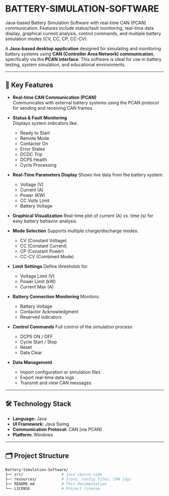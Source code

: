 # BATTERY-SIMULATION-SOFTWARE
Java-based Battery Simulation Software with real-time CAN (PCAN) communication. Features include status/fault monitoring, real-time data display, graphical current analysis, control commands, and multiple battery simulation modes (CV, CC, CP, CC-CV).

A **Java-based desktop application** designed for simulating and monitoring battery systems using **CAN (Controller Area Network) communication**, specifically via the **PCAN interface**. This software is ideal for use in battery testing, system simulation, and educational environments.

---

## 🧩 Key Features

- **Real-time CAN Communication (PCAN)**  
  Communicates with external battery systems using the PCAN protocol for sending and receiving CAN frames.

- **Status & Fault Monitoring**  
  Displays system indicators like:
  - Ready to Start
  - Remote Mode
  - Contactor On
  - Error States
  - DCDC Trip
  - DCPS Health
  - Cycle Processing

- **Real-Time Parameters Display**
  Shows live data from the battery system:
  - Voltage (V)
  - Current (A)
  - Power (KW)
  - CC Volts Limit
  - Battery Voltage

- **Graphical Visualization**
  Real-time plot of current (A) vs. time (s) for easy battery behavior analysis.

- **Mode Selection**
  Supports multiple charge/discharge modes:
  - CV (Constant Voltage)
  - CC (Constant Current)
  - CP (Constant Power)
  - CC-CV (Combined Mode)

- **Limit Settings**
  Define thresholds for:
  - Voltage Limit (V)
  - Power Limit (kW)
  - Current Max (A)

- **Battery Connection Monitoring**
  Monitors:
  - Battery Voltage
  - Contactor Acknowledgment
  - Reserved indicators

- **Control Commands**
  Full control of the simulation process:
  - DCPS ON / OFF
  - Cycle Start / Stop
  - Reset
  - Data Clear

- **Data Management**
  - Import configuration or simulation files
  - Export real-time data logs
  - Transmit and view CAN messages

---

## 🛠 Technology Stack

- **Language:** Java  
- **UI Framework:** Java Swing  
- **Communication Protocol:** CAN (via PCAN)  
- **Platform:** Windows  

---

## 🗂 Project Structure

```bash
Battery-Simulation-Software/
├── src/                 # Java source code
├── resources/           # Icons, config files, CAN logs
├── README.md            # This documentation
└── LICENSE              # Project license
